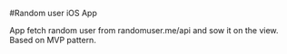 #Random user iOS App

App fetch random user from randomuser.me/api and sow it on the view. Based on MVP pattern.
